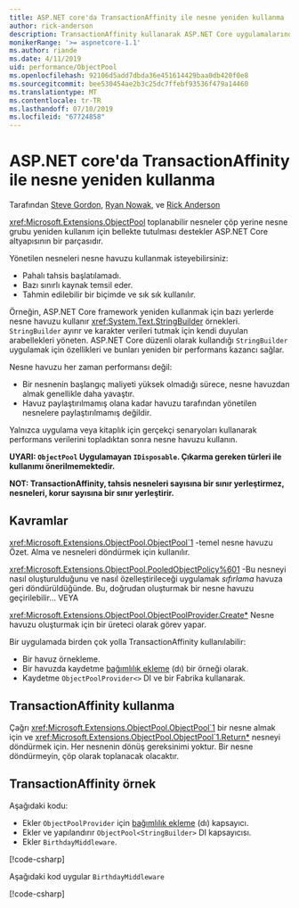 ```yaml
---
title: ASP.NET core'da TransactionAffinity ile nesne yeniden kullanma
author: rick-anderson
description: TransactionAffinity kullanarak ASP.NET Core uygulamalarında performans artırmaya yönelik ipuçları.
monikerRange: '>= aspnetcore-1.1'
ms.author: riande
ms.date: 4/11/2019
uid: performance/ObjectPool
ms.openlocfilehash: 92106d5add7dbda36e451614429baa0db420f0e8
ms.sourcegitcommit: bee530454ae2b3c25dc7ffebf93536f479a14460
ms.translationtype: MT
ms.contentlocale: tr-TR
ms.lasthandoff: 07/10/2019
ms.locfileid: "67724858"
---
```

# <a name="object-reuse-with-objectpool-in-aspnet-core"></a>ASP.NET core'da TransactionAffinity ile nesne yeniden kullanma

Tarafından [Steve Gordon](https://twitter.com/stevejgordon), [Ryan Nowak](https://github.com/rynowak), ve [Rick Anderson](https://twitter.com/RickAndMSFT)

<xref:Microsoft.Extensions.ObjectPool> toplanabilir nesneler çöp yerine nesne grubu yeniden kullanım için bellekte tutulması destekler ASP.NET Core altyapısının bir parçasıdır.

Yönetilen nesneleri nesne havuzu kullanmak isteyebilirsiniz:

- Pahalı tahsis başlatılamadı.
- Bazı sınırlı kaynak temsil eder.
- Tahmin edilebilir bir biçimde ve sık sık kullanılır.

Örneğin, ASP.NET Core framework yeniden kullanmak için bazı yerlerde nesne havuzu kullanır <xref:System.Text.StringBuilder> örnekleri. `StringBuilder` ayırır ve karakter verileri tutmak için kendi duyulan arabellekleri yöneten. ASP.NET Core düzenli olarak kullandığı `StringBuilder` uygulamak için özellikleri ve bunları yeniden bir performans kazancı sağlar.

Nesne havuzu her zaman performansı değil:

- Bir nesnenin başlangıç maliyeti yüksek olmadığı sürece, nesne havuzdan almak genellikle daha yavaştır.
- Havuz paylaştırılmamış olana kadar havuzu tarafından yönetilen nesnelere paylaştırılmamış değildir.

Yalnızca uygulama veya kitaplık için gerçekçi senaryoları kullanarak performans verilerini topladıktan sonra nesne havuzu kullanın.

**UYARI: `ObjectPool` Uygulamayan `IDisposable`. Çıkarma gereken türleri ile kullanımı önerilmemektedir.**

**NOT: TransactionAffinity, tahsis nesneleri sayısına bir sınır yerleştirmez, nesneleri, korur sayısına bir sınır yerleştirir.**

## <a name="concepts"></a>Kavramlar

<xref:Microsoft.Extensions.ObjectPool.ObjectPool`1> -temel nesne havuzu Özet. Alma ve nesneleri döndürmek için kullanılır.

<xref:Microsoft.Extensions.ObjectPool.PooledObjectPolicy%601> -Bu nesneyi nasıl oluşturulduğunu ve nasıl özelleştirileceği uygulamak *sıfırlama* havuza geri döndürüldüğünde. Bu, doğrudan oluşturmak bir nesne havuzu geçirilebilir... VEYA

<xref:Microsoft.Extensions.ObjectPool.ObjectPoolProvider.Create*> Nesne havuzu oluşturmak için bir üreteci olarak görev yapar.
<!-- REview, there is no ObjectPoolProvider<T> -->

Bir uygulamada birden çok yolla TransactionAffinity kullanılabilir:

* Bir havuz örnekleme.
* Bir havuzda kaydetme [bağımlılık ekleme](xref:fundamentals/dependency-injection) (dı) bir örneği olarak.
* Kaydetme `ObjectPoolProvider<>` DI ve bir Fabrika kullanarak.

## <a name="how-to-use-objectpool"></a>TransactionAffinity kullanma

Çağrı <xref:Microsoft.Extensions.ObjectPool.ObjectPool`1> bir nesne almak için ve <xref:Microsoft.Extensions.ObjectPool.ObjectPool`1.Return*> nesneyi döndürmek için.  Her nesnenin dönüş gereksinimi yoktur. Bir nesne döndürmeyin, çöp olarak toplanacak olacaktır.

## <a name="objectpool-sample"></a>TransactionAffinity örnek

Aşağıdaki kodu:

* Ekler `ObjectPoolProvider` için [bağımlılık ekleme](xref:fundamentals/dependency-injection) (dı) kapsayıcı.
* Ekler ve yapılandırır `ObjectPool<StringBuilder>` DI kapsayıcısı.
* Ekler `BirthdayMiddleware`.

[!code-csharp[](ObjectPool/ObjectPoolSample/Startup.cs?name=snippet)]

Aşağıdaki kod uygular `BirthdayMiddleware`

[!code-csharp[](ObjectPool/ObjectPoolSample/BirthdayMiddleware.cs?name=snippet)]
